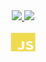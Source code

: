 <div>
 
<div align="center">
  <a href="https://github.com/blueisas">
    <img height="150em" src="https://github-readme-stats.vercel.app/api?username=blueisas&count_private=true&include_all_commits=true&show_icons=true&theme=dracula&hide_border=false&show_owner=true"/>
    <img height="150em" src="https://github-readme-stats.vercel.app/api/top-langs/?username=blueisas&theme=dracula&hide_border=false&&layout=compact"/>
  </a>
</div>

<div align="center" valign="top"><br>
  <img align="center" alt="Js" height="30" width="40" src="https://raw.githubusercontent.com/devicons/devicon/master/icons/javascript/javascript-plain.svg">
  <!--<img align="center" alt="Js" height="30" width="40" src="https://raw.githubusercontent.com/devicons/devicon/master/icons/kotlin/kotlin-plain.svg">-->
</div><br>
